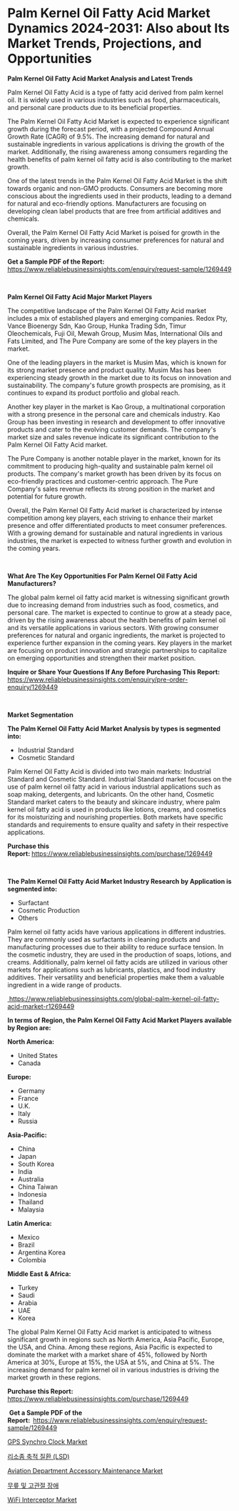 <p><h1>Palm Kernel Oil Fatty Acid Market Dynamics 2024-2031: Also about Its Market Trends, Projections, and Opportunities</h1></p><p><strong>Palm Kernel Oil Fatty Acid Market Analysis and Latest Trends</strong></p>
<p><p>Palm Kernel Oil Fatty Acid is a type of fatty acid derived from palm kernel oil. It is widely used in various industries such as food, pharmaceuticals, and personal care products due to its beneficial properties.</p><p>The Palm Kernel Oil Fatty Acid Market is expected to experience significant growth during the forecast period, with a projected Compound Annual Growth Rate (CAGR) of 9.5%. The increasing demand for natural and sustainable ingredients in various applications is driving the growth of the market. Additionally, the rising awareness among consumers regarding the health benefits of palm kernel oil fatty acid is also contributing to the market growth.</p><p>One of the latest trends in the Palm Kernel Oil Fatty Acid Market is the shift towards organic and non-GMO products. Consumers are becoming more conscious about the ingredients used in their products, leading to a demand for natural and eco-friendly options. Manufacturers are focusing on developing clean label products that are free from artificial additives and chemicals.</p><p>Overall, the Palm Kernel Oil Fatty Acid Market is poised for growth in the coming years, driven by increasing consumer preferences for natural and sustainable ingredients in various industries.</p></p>
<p><strong>Get a Sample PDF of the Report:&nbsp;</strong> <a href="https://www.reliablebusinessinsights.com/enquiry/request-sample/1269449">https://www.reliablebusinessinsights.com/enquiry/request-sample/1269449</a></p>
<p>&nbsp;</p>
<p><strong>Palm Kernel Oil Fatty Acid Major Market Players</strong></p>
<p><p>The competitive landscape of the Palm Kernel Oil Fatty Acid market includes a mix of established players and emerging companies. Redox Pty, Vance Bioenergy Sdn, Kao Group, Hunka Trading Sdn, Timur Oleochemicals, Fuji Oil, Mewah Group, Musim Mas, International Oils and Fats Limited, and The Pure Company are some of the key players in the market.</p><p>One of the leading players in the market is Musim Mas, which is known for its strong market presence and product quality. Musim Mas has been experiencing steady growth in the market due to its focus on innovation and sustainability. The company's future growth prospects are promising, as it continues to expand its product portfolio and global reach.</p><p>Another key player in the market is Kao Group, a multinational corporation with a strong presence in the personal care and chemicals industry. Kao Group has been investing in research and development to offer innovative products and cater to the evolving customer demands. The company's market size and sales revenue indicate its significant contribution to the Palm Kernel Oil Fatty Acid market.</p><p>The Pure Company is another notable player in the market, known for its commitment to producing high-quality and sustainable palm kernel oil products. The company's market growth has been driven by its focus on eco-friendly practices and customer-centric approach. The Pure Company's sales revenue reflects its strong position in the market and potential for future growth.</p><p>Overall, the Palm Kernel Oil Fatty Acid market is characterized by intense competition among key players, each striving to enhance their market presence and offer differentiated products to meet consumer preferences. With a growing demand for sustainable and natural ingredients in various industries, the market is expected to witness further growth and evolution in the coming years.</p></p>
<p>&nbsp;</p>
<p><strong>What Are The Key Opportunities For Palm Kernel Oil Fatty Acid Manufacturers?</strong></p>
<p><p>The global palm kernel oil fatty acid market is witnessing significant growth due to increasing demand from industries such as food, cosmetics, and personal care. The market is expected to continue to grow at a steady pace, driven by the rising awareness about the health benefits of palm kernel oil and its versatile applications in various sectors. With growing consumer preferences for natural and organic ingredients, the market is projected to experience further expansion in the coming years. Key players in the market are focusing on product innovation and strategic partnerships to capitalize on emerging opportunities and strengthen their market position.</p></p>
<p><strong>Inquire or Share Your Questions If Any Before Purchasing This Report:</strong> <a href="https://www.reliablebusinessinsights.com/enquiry/pre-order-enquiry/1269449">https://www.reliablebusinessinsights.com/enquiry/pre-order-enquiry/1269449</a></p>
<p>&nbsp;</p>
<p><strong>Market Segmentation</strong></p>
<p><strong>The Palm Kernel Oil Fatty Acid Market Analysis by types is segmented into:</strong></p>
<p><ul><li>Industrial Standard</li><li>Cosmetic Standard</li></ul></p>
<p><p>Palm Kernel Oil Fatty Acid is divided into two main markets: Industrial Standard and Cosmetic Standard. Industrial Standard market focuses on the use of palm kernel oil fatty acid in various industrial applications such as soap making, detergents, and lubricants. On the other hand, Cosmetic Standard market caters to the beauty and skincare industry, where palm kernel oil fatty acid is used in products like lotions, creams, and cosmetics for its moisturizing and nourishing properties. Both markets have specific standards and requirements to ensure quality and safety in their respective applications.</p></p>
<p><strong>Purchase this Report:&nbsp;</strong><a href="https://www.reliablebusinessinsights.com/purchase/1269449">https://www.reliablebusinessinsights.com/purchase/1269449</a></p>
<p>&nbsp;</p>
<p><strong>The Palm Kernel Oil Fatty Acid Market Industry Research by Application is segmented into:</strong></p>
<p><ul><li>Surfactant</li><li>Cosmetic Production</li><li>Others</li></ul></p>
<p><p>Palm kernel oil fatty acids have various applications in different industries. They are commonly used as surfactants in cleaning products and manufacturing processes due to their ability to reduce surface tension. In the cosmetic industry, they are used in the production of soaps, lotions, and creams. Additionally, palm kernel oil fatty acids are utilized in various other markets for applications such as lubricants, plastics, and food industry additives. Their versatility and beneficial properties make them a valuable ingredient in a wide range of products.</p></p>
<p><a href="https://www.reliablebusinessinsights.com/global-palm-kernel-oil-fatty-acid-market-r1269449">&nbsp;https://www.reliablebusinessinsights.com/global-palm-kernel-oil-fatty-acid-market-r1269449</a></p>
<p><strong>In terms of Region, the Palm Kernel Oil Fatty Acid Market Players available by Region are:</strong></p>
<p>
    <p> <strong> North America: </strong>
        <ul>
            <li>United States</li>
            <li>Canada</li>
        </ul>
        </p> 
    <p> <strong> Europe: </strong>
        <ul>
            <li>Germany</li>
            <li>France</li>
            <li>U.K.</li>
            <li>Italy</li>
            <li>Russia</li>
        </ul>
        </p> 
    <p> <strong> Asia-Pacific: </strong>
        <ul>
            <li>China</li>
            <li>Japan</li>
            <li>South Korea</li>
            <li>India</li>
            <li>Australia</li>
            <li>China Taiwan</li>
            <li>Indonesia</li>
            <li>Thailand</li>
            <li>Malaysia</li>
        </ul>
        </p> 
    <p> <strong> Latin America: </strong>
        <ul>
            <li>Mexico</li>
            <li>Brazil</li>
            <li>Argentina Korea</li>
            <li>Colombia</li>
        </ul>
        </p> 
    <p> <strong> Middle East & Africa: </strong>
        <ul>
            <li>Turkey</li>
            <li>Saudi</li>
            <li>Arabia</li>
            <li>UAE</li>
            <li>Korea</li>
        </ul>
    </p>
    </p>
<p><p>The global Palm Kernel Oil Fatty Acid market is anticipated to witness significant growth in regions such as North America, Asia Pacific, Europe, the USA, and China. Among these regions, Asia Pacific is expected to dominate the market with a market share of 45%, followed by North America at 30%, Europe at 15%, the USA at 5%, and China at 5%. The increasing demand for palm kernel oil in various industries is driving the market growth in these regions.</p></p>
<p><strong>Purchase this Report: </strong><a href="https://www.reliablebusinessinsights.com/purchase/1269449">https://www.reliablebusinessinsights.com/purchase/1269449</a></p>
<p>&nbsp;<strong>Get a Sample PDF of the Report:&nbsp;&nbsp;</strong><a href="https://www.reliablebusinessinsights.com/enquiry/request-sample/1269449">https://www.reliablebusinessinsights.com/enquiry/request-sample/1269449</a></p>
<p><strong></strong></p>
<p><p><a href="https://github.com/barbarakss89/Market-Research-Report-List-1/blob/main/gps-synchro-clock-market.md">GPS Synchro Clock Market</a></p><p><a href="https://github.com/widodosean92/Market-Research-Report-List-1/blob/main/110888591596.md">리소좀 축적 질환 (LSD)</a></p><p><a href="https://github.com/nicholepatriciadoylenwnrjr0/Market-Research-Report-List-2/blob/main/aviation-department-accessory-maintenance-market.md">Aviation Department Accessory Maintenance Market</a></p><p><a href="https://github.com/Jackieshlerin98056/Market-Research-Report-List-1/blob/main/696615291595.md">무릎 및 고관절 장애</a></p><p><a href="https://issuu.com/reportprime-2/docs/wifi-interceptor-market-size-2030.pptx">WiFi Interceptor Market</a></p></p>